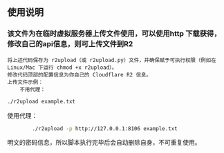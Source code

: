 ## 使用说明
### 该文件为在临时虚拟服务器上传文件使用，可以使用http 下载获得，修改自己的api信息，则可上传文件到R2

    将上述代码保存为 r2upload（或 r2upload.py）文件，并确保赋予可执行权限（例如在 Linux/Mac 下运行 chmod +x r2upload）。
    修改代码顶部的配置信息为你自己的 Cloudflare R2 信息。
    上传文件示例：
        不用代理：
```sh
./r2upload example.txt
```
使用代理：
```sh
        ./r2upload -p http://127.0.0.1:8106 example.txt
```
明文的密码信息，所以脚本执行完毕后会自动删除自身，不可重复使用。


